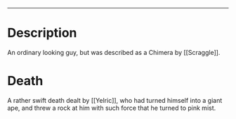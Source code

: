 --------------------------------------------------------------------------------
# Description
An ordinary looking guy, but was described as a Chimera by [[Scraggle]].

# Death
A rather swift death dealt by [[Yelric]], who had turned himself into a giant ape, and threw a rock at him with such force that he turned to pink mist. 